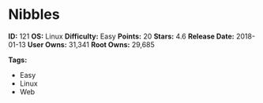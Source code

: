 # Nibbles

**ID:** 121
**OS:** Linux
**Difficulty:** Easy
**Points:** 20
**Stars:** 4.6
**Release Date:** 2018-01-13
**User Owns:** 31,341
**Root Owns:** 29,685

**Tags:**
- Easy
- Linux
- Web

